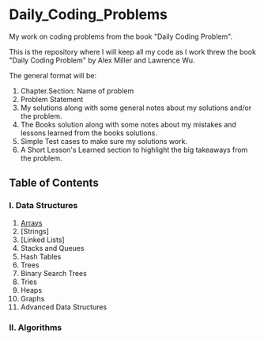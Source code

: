 # Daily_Coding_Problems
My work on coding problems from the book "Daily Coding Problem".

This is the repository where I will keep all my code as I work threw the book "Daily Coding Problem" by Alex Miller and Lawrence Wu. 

The general format will be:

1. Chapter.Section: Name of problem
2. Problem Statement
3. My solutions along with some general notes about my solutions and/or the problem.
4. The Books solution along with some notes about my mistakes and lessons learned from the books solutions.
5. Simple Test cases to make sure my solutions work.
6. A Short Lesson's Learned section to highlight the big takeaways from the problem.

## Table of Contents

### I. Data Structures
1. [Arrays](https://github.com/JSheldon3488/Daily_Coding_Problems/tree/master/Chapter1_Arrays)
2. [Strings]
3. [Linked Lists]
4. Stacks and Queues
5. Hash Tables
6. Trees
7. Binary Search Trees
8. Tries
9. Heaps
10. Graphs
11. Advanced Data Structures

### II. Algorithms
